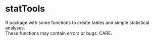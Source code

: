 # statTools
R package with some functions to create tables and simple statistical analyses.  
These functions may contain errors or bugs. CARE.
